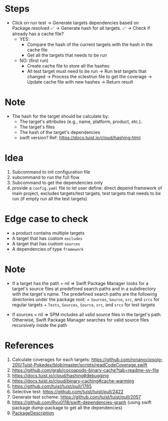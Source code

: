 
# Steps

- Click on run test
-> Generate targets dependencies based on Package.resolved ✅
-> Generate hash for all targets. ✅
-> Check if already has a cache file? 
    + YES: 
        + Compare the hash of the current targets with the hash in the cache file
        + Get all the targets that needs to be run
    + NO: (first run)
        + Create cache file to store all the hashes
        + All test target must need to be run
-> Run test targets that changed
-> Process the xctestrun file to get the coverage
-> Update cache file with new hashes
-> Return result

# Note

- The hash for the target should be calculate by:
  + The target's attributes (e.g., name, platform, product, etc.).
  + The target's files
  + The hash of the target's dependencies
  + swift version?
  Ref: https://docs.tuist.io/cloud/hashing.html

# Idea

1. Subcommand to init configuration file
2. subcommand to run the full flow
3. Subcommand to get the dependencies only
4. provide a `config.yaml` file to let user define: direct depend framework of main project, excludes targets/test targets, test targets that needs to be run (if empty run all the test targets)

# Edge case to check

- a product contains multiple targets
- A target that has custom `excludes`
- A target that has custom `sources`
- A dependencies of type `framework`   

# Note

- If a target has the path = nil => Swift Package Manager looks for a target's source files at predefined search paths and in a subdirectory with the target's name.
    The predefined search paths are the following directories under the package root:
        + `Sources`, `Source`, `src`, and `srcs` for regular targets
        + `Tests`, `Sources`, `Source`, `src`, and `srcs` for test targets
        
- If sources = nil => SPM includes all valid source files in the target's path. Otherwise, Swift Package Manager searches for valid source files recursively inside the path

# References

1. Calculate coverages for each targets: https://github.com/ronanociosoig-200/Tuist-Pokedex/blob/master/scripts/readCodeCoverage.swift
2. https://github.com/grab/cocoapods-binary-cache?tab=readme-ov-file
3. https://docs.tuist.io/cloud/hashing#debugging
4. https://docs.tuist.io/cloud/binary-caching#cache-warming
5. https://github.com/tuist/tuist/pull/1765
7. Selective test: https://github.com/tuist/tuist/pull/2422
8. Generate test scheme: https://github.com/tuist/tuist/pull/2057
9. https://github.com/Ryu0118/swift-dependencies-graph (using swift package dump-package to get all the dependencies)
10. [PackageDescription](https://developer.apple.com/documentation/packagedescription)
